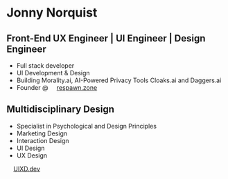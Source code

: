 Jonny Norquist
======================================================================================================================================

Front-End UX Engineer | UI Engineer | Design Engineer
--------------------
* Full stack developer
* UI Development & Design
* Building Morality.ai, AI-Powered Privacy Tools Cloaks.ai and Daggers.ai
* Founder @ &nbsp;&nbsp;&nbsp;&nbsp;[respawn.zone](https://respawn.zone)

Multidisciplinary Design
--------------------
* Specialist in Psychological and Design Principles
* Marketing Design
* Interaction Design
* UI Design
* UX Design



&nbsp;&nbsp;&nbsp;&nbsp;[UIXD.dev](https://uixd.dev)
